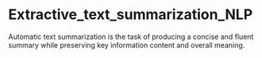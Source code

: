 # Extractive_text_summarization_NLP
Automatic text summarization is the task of producing a concise and fluent summary while preserving key information content and overall meaning.

